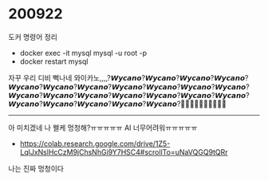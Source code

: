 # 200922

도커 명령어 정리

- docker exec -it mysql mysql -u root -p
- docker restart mysql



자꾸 우리 디비 뻑나네 와이카노,,,,?𝙒𝙮𝙘𝙖𝙣𝙤?𝙒𝙮𝙘𝙖𝙣𝙤?𝙒𝙮𝙘𝙖𝙣𝙤?𝙒𝙮𝙘𝙖𝙣𝙤?𝙒𝙮𝙘𝙖𝙣𝙤?𝙒𝙮𝙘𝙖𝙣𝙤?𝙒𝙮𝙘𝙖𝙣𝙤?𝙒𝙮𝙘𝙖𝙣𝙤?𝙒𝙮𝙘𝙖𝙣𝙤?𝙒𝙮𝙘𝙖𝙣𝙤?𝙒𝙮𝙘𝙖𝙣𝙤?𝙒𝙮𝙘𝙖𝙣𝙤?𝙒𝙮𝙘𝙖𝙣𝙤?𝙒𝙮𝙘𝙖𝙣𝙤?𝙒𝙮𝙘𝙖𝙣𝙤?𝙒𝙮𝙘𝙖𝙣𝙤?𝙒𝙮𝙘𝙖𝙣𝙤?𝙒𝙮𝙘𝙖𝙣𝙤?𝙒𝙮𝙘𝙖𝙣𝙤?𝙒𝙮𝙘𝙖𝙣𝙤?𝙒𝙮𝙘𝙖𝙣𝙤?𝙒𝙮𝙘𝙖𝙣𝙤?𝙒𝙮𝙘𝙖𝙣𝙤?🤔🤔🤔🤔🤔🤔🤔🤔🤔🤔



<hr>

아 미치겠네 나 왤케 멍청해?ㅠㅠㅠㅠㅠ AI 너무어려워ㅠㅠㅠㅠㅠ

- https://colab.research.google.com/drive/1Z5-LqlJxNslHcCzM9jChsNhGi9Y7HSC4#scrollTo=uNaVQGQ9tQRr



나는 진짜 멍청이다

